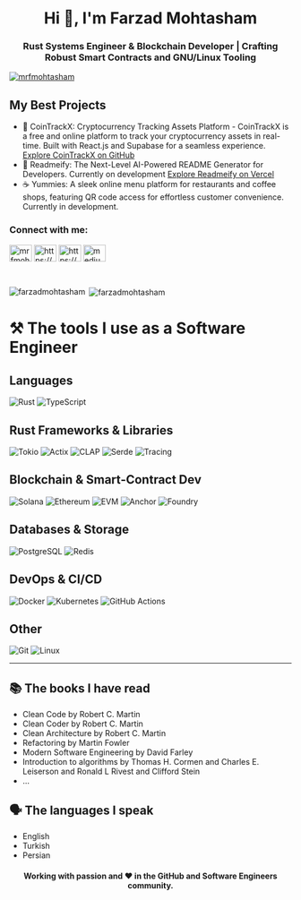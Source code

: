 <h1 align="center">Hi 👋, I'm Farzad Mohtasham</h1>
<h3 align="center">
Rust Systems Engineer & Blockchain Developer | Crafting Robust Smart Contracts and GNU/Linux Tooling
</h3>

<p align="left"><a href="https://twitter.com/mrfmohtasham" target="blank"><img
  src="https://img.shields.io/twitter/follow/mrfmohtasham?logo=twitter&style=for-the-badge" alt="mrfmohtasham" /></a>
</p>

## My Best Projects
- 💸 CoinTrackX: Cryptocurrency Tracking Assets Platform - CoinTrackX is a free and online platform to track your cryptocurrency assets in real-time. Built with React.js and Supabase for a seamless experience. [Explore CoinTrackX on GitHub](https://github.com/FarzadMohtasham/CoinTrackX)
- 💪 Readmeify: The Next-Level AI-Powered README Generator for Developers. Currently on development [Explore Readmeify on Vercel](https://readmeify.vercel.app/)
- ☕ Yummies: A sleek online menu platform for restaurants and coffee shops, featuring QR code access for effortless customer convenience. Currently in development.

<h3 align="left">Connect with me:</h3>
<p align="left">
  <a href="https://twitter.com/mrfmohtasham" target="blank"><img align="center"
                                                                 src="https://raw.githubusercontent.com/rahuldkjain/github-profile-readme-generator/master/src/images/icons/Social/twitter.svg"
                                                                 alt="mrfmohtasham" height="30" width="40" /></a>
  <a href="https://www.linkedin.com/in/mrfarzadmohtasham" target="blank"><img align="center"
                                                                              src="https://raw.githubusercontent.com/rahuldkjain/github-profile-readme-generator/master/src/images/icons/Social/linked-in-alt.svg"
                                                                              alt="https://www.linkedin.com/in/mrfarzadmohtasham"
                                                                              height="30" width="40" /></a>
  <a href="https://www.instagram.com/mrfarzadmohtasham" target="blank"><img align="center"
                                                                            src="https://raw.githubusercontent.com/rahuldkjain/github-profile-readme-generator/master/src/images/icons/Social/instagram.svg"
                                                                            alt="https://www.instagram.com/mrfarzadmohtasham"
                                                                            height="30" width="40" /></a>
  <a href="https://medium.com/@mrFarzadMohtasham" target="blank"><img align="center" src="https://raw.githubusercontent.com/maurodesouza/profile-readme-generator/master/src/assets/icons/social/medium/default.svg"
                                                                   height="30" width="40"
                                                                   alt="medium logo"/></a>
</p>

<br>

<p><img align="left"
        src="https://github-readme-stats.vercel.app/api/top-langs?username=farzadmohtasham&show_icons=true&locale=en&layout=compact"
        alt="farzadmohtasham" /></p>

<p>&nbsp;<img align="center"
              src="https://github-readme-stats.vercel.app/api?username=farzadmohtasham&show_icons=true&locale=en"
              alt="farzadmohtasham" /></p
<br>

# ⚒️ The tools I use as a Software Engineer

## Languages
![Rust](https://img.shields.io/badge/Rust-000000?style=flat-square&logo=rust&logoColor=white&borderRadius=5)
![TypeScript](https://img.shields.io/badge/TypeScript-3178C6?style=flat-square&logo=typescript&logoColor=white&borderRadius=5)

## Rust Frameworks & Libraries
![Tokio](https://img.shields.io/badge/Tokio-000000?style=flat-square&logo=tokio&logoColor=white&borderRadius=5)
![Actix](https://img.shields.io/badge/Actix-000000?style=flat-square&logo=rust&logoColor=white&borderRadius=5)
![CLAP](https://img.shields.io/badge/CLAP-000000?style=flat-square&logo=rust&logoColor=white&borderRadius=5)
![Serde](https://img.shields.io/badge/Serde-DF0820?style=flat-square&logo=rust&logoColor=white&borderRadius=5)
![Tracing](https://img.shields.io/badge/Tracing-482677?style=flat-square&logo=rust&logoColor=white&borderRadius=5)

## Blockchain & Smart-Contract Dev
![Solana](https://img.shields.io/badge/Solana-00FFA1?style=flat-square&logo=solana&logoColor=black&borderRadius=5)
![Ethereum](https://img.shields.io/badge/Ethereum-3C3C3D?style=flat-square&logo=ethereum&logoColor=white&borderRadius=5)
![EVM](https://img.shields.io/badge/eth--evm-000000?style=flat-square&logo=ethereum&logoColor=white&borderRadius=5)
![Anchor](https://img.shields.io/badge/Anchor-000000?style=flat-square&logo=anchor&logoColor=white&borderRadius=5)
![Foundry](https://img.shields.io/badge/Foundry-FF6C37?style=flat-square&logo=foundry&logoColor=white&borderRadius=5)

## Databases & Storage
![PostgreSQL](https://img.shields.io/badge/PostgreSQL-336791?style=flat-square&logo=postgresql&logoColor=white&borderRadius=5)
![Redis](https://img.shields.io/badge/Redis-DC382D?style=flat-square&logo=redis&logoColor=white&borderRadius=5)

## DevOps & CI/CD
![Docker](https://img.shields.io/badge/Docker-2496ED?style=flat-square&logo=docker&logoColor=white&borderRadius=5)
![Kubernetes](https://img.shields.io/badge/Kubernetes-326CE5?style=flat-square&logo=kubernetes&logoColor=white&borderRadius=5)
![GitHub Actions](https://img.shields.io/badge/GitHub%20Actions-2088FF?style=flat-square&logo=githubactions&logoColor=white&borderRadius=5)

## Other
![Git](https://img.shields.io/badge/Git-F05032?style=flat-square&logo=git&logoColor=white&borderRadius=5)
![Linux](https://img.shields.io/badge/Linux-FCC624?style=flat-square&logo=linux&logoColor=black&borderRadius=5)

---

## 📚 The books I have read
- Clean Code by Robert C. Martin
- Clean Coder by Robert C. Martin
- Clean Architecture by Robert C. Martin
- Refactoring by Martin Fowler
- Modern Software Engineering by David Farley
- Introduction to algorithms by Thomas H. Cormen and Charles E. Leiserson and Ronald L Rivest and Clifford Stein
- ...

## 🗣️ The languages ​​I speak 
- English
- Turkish
- Persian

<h4 align="center">Working with passion and ❤️ in the GitHub and Software Engineers community.</h4>
